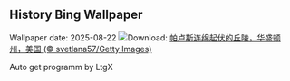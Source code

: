 ## History Bing Wallpaper
Wallpaper date: 2025-08-22
![](https://www.bing.com/th?id=OHR.PalouseWA_ZH-CN2552273820_UHD.jpg&w=1000)Download: [帕卢斯连绵起伏的丘陵，华盛顿州，美国 (© svetlana57/Getty Images)](https://www.bing.com/th?id=OHR.PalouseWA_ZH-CN2552273820_UHD.jpg)

Auto get programm by LtgX
